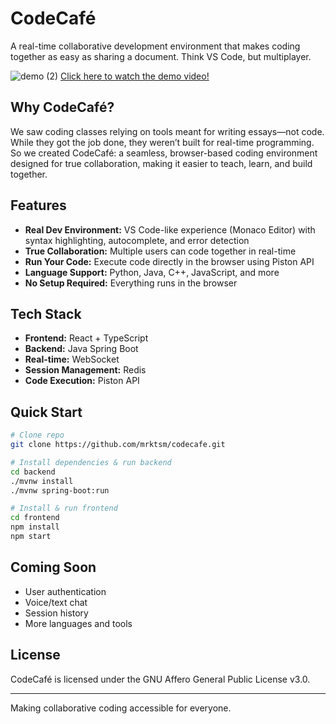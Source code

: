# CodeCafé
A real-time collaborative development environment that makes coding together as easy as sharing a document. Think VS Code, but multiplayer.

![demo (2)](https://github.com/user-attachments/assets/e3752a5d-492f-4af9-b85e-dbe7b8a11510)
[Click here to watch the demo video!](https://youtu.be/dvediMrxoQg)


## Why CodeCafé?

We saw coding classes relying on tools meant for writing essays—not code. While they got the job done, they weren’t built for real-time programming. So we created CodeCafé: a seamless, browser-based coding environment designed for true collaboration, making it easier to teach, learn, and build together.

## Features

- **Real Dev Environment:** VS Code-like experience (Monaco Editor) with syntax highlighting, autocomplete, and error detection
- **True Collaboration:** Multiple users can code together in real-time
- **Run Your Code:** Execute code directly in the browser using Piston API
- **Language Support:** Python, Java, C++, JavaScript, and more
- **No Setup Required:** Everything runs in the browser

## Tech Stack

- **Frontend:** React + TypeScript
- **Backend:** Java Spring Boot
- **Real-time:** WebSocket
- **Session Management:** Redis
- **Code Execution:** Piston API

## Quick Start

```bash
# Clone repo
git clone https://github.com/mrktsm/codecafe.git

# Install dependencies & run backend
cd backend
./mvnw install
./mvnw spring-boot:run

# Install & run frontend
cd frontend
npm install
npm start
```

## Coming Soon

- User authentication
- Voice/text chat
- Session history
- More languages and tools

## License

CodeCafé is licensed under the GNU Affero General Public License v3.0.

---
Making collaborative coding accessible for everyone.
